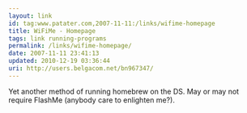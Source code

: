 ```yaml
---
layout: link
id: tag:www.patater.com,2007-11-11:/links/wifime-homepage
title: WiFiMe - Homepage
tags: link running-programs
permalink: /links/wifime-homepage/
date: 2007-11-11 23:41:13
updated: 2010-12-19 03:36:44
uri: http://users.belgacom.net/bn967347/
---
```

Yet another method of running homebrew on the DS. May or may not require
FlashMe (anybody care to enlighten me?).

